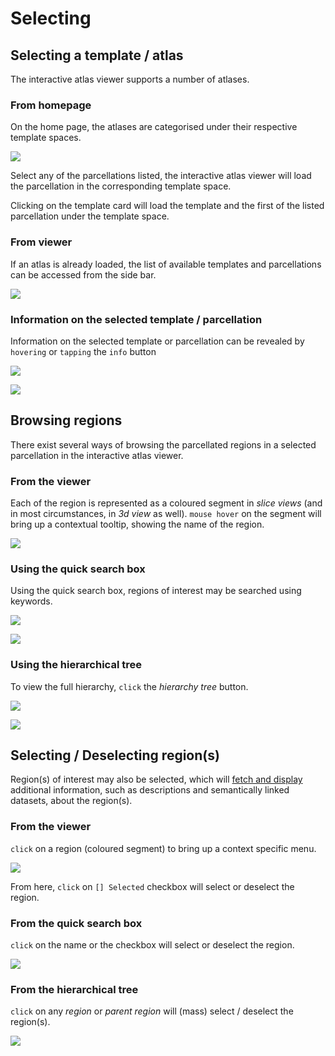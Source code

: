 # Selecting

## Selecting a template / atlas

The interactive atlas viewer supports a number of atlases.

### From homepage

On the home page, the atlases are categorised under their respective template spaces.

[![](images/home.png)](images/home.png)

Select any of the parcellations listed, the interactive atlas viewer will load the parcellation in the corresponding template space.

Clicking on the template card will load the template and the first of the listed parcellation under the template space.

### From viewer

If an atlas is already loaded, the list of available templates and parcellations can be accessed from the side bar.

[![](images/bigbrain_parcellation_selector_open.png)](images/bigbrain_parcellation_selector_open.png)


### Information on the selected template / parcellation

Information on the selected template or parcellation can be revealed by `hovering` or `tapping` the `info` button

[![](images/bigbrain_info_btn.png)](images/bigbrain_info_btn.png)

[![](images/bigbrain_moreinfo.png)](images/bigbrain_moreinfo.png)

## Browsing regions

There exist several ways of browsing the parcellated regions in a selected parcellation in the interactive atlas viewer.

### From the viewer

Each of the region is represented as a coloured segment in _slice views_ (and in most circumstances, in _3d view_ as well). `mouse hover` on the segment will bring up a contextual tooltip, showing the name of the region.

[![](images/bigbrain_region_onhover.png)](images/bigbrain_region_onhover.png)

### Using the quick search box

Using the quick search box, regions of interest may be searched using keywords.

[![](images/bigbrain_quicksearch.png)](images/bigbrain_quicksearch.png)

[![](images/bigbrain_quicksearch_hoc.png)](images/bigbrain_quicksearch_hoc.png)

### Using the hierarchical tree

To view the full hierarchy, `click` the _hierarchy tree_ button. 

[![](images/bigbrain_region_hierarchy.png)](images/bigbrain_region_hierarchy.png)

[![](images/bigbrain_full_hierarchy.png)](images/bigbrain_full_hierarchy.png)

## Selecting / Deselecting region(s)

Region(s) of interest may also be selected, which will [fetch and display](search.md) additional information, such as descriptions and semantically linked datasets, about the region(s).

### From the viewer

`click` on a region (coloured segment) to bring up a context specific menu.

[![](images/bigbrain_region_specific_dialog.png)](images/bigbrain_region_specific_dialog.png)

From here, `click` on `[] Selected` checkbox will select or deselect the region.

### From the quick search box

`click` on the name or the checkbox will select or deselect the region.

[![](images/bigbrain_quicksearch_hoc.png)](images/bigbrain_quicksearch_hoc.png)

### From the hierarchical tree

`click` on any _region_ or _parent region_ will (mass) select / deselect the region(s). 

[![](images/bigbrain_mass_select_regions.png)](images/bigbrain_mass_select_regions.png)